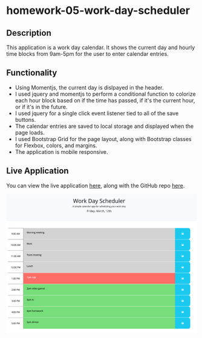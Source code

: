 # homework-05-work-day-scheduler

## Description

This application is a work day calendar. It shows the current day and hourly time blocks from 9am-5pm for the user to enter calendar entries. 

## Functionality

* Using Momentjs, the current day is dislpayed in the header.
* I used jquery and momentjs to perform a conditional function to colorize each hour block based on if the time has passed, if it's the current hour, or if it's in the future.
* I used jquery for a single click event listener tied to all of the save buttons.
* The calendar entries are saved to local storage and displayed when the page loads.
* I used Bootstrap Grid for the page layout, along with Bootstrap classes for Flexbox, colors, and margins.
* The application is mobile responsive.



## Live Application
You can view the live application [here](https://mrpancakes.github.io/homework-05-work-day-scheduler/), along with the GitHub repo [here](https://github.com/mrpancakes/homework-05-work-day-scheduler).

![Portfolio Preview](./assets/application-screenshot.png)